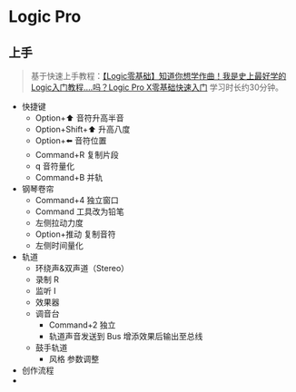 # Logic Pro


<!--more-->

## 上手

>  基于快速上手教程：[【Logic零基础】知道你想学作曲！我是史上最好学的Logic入门教程....吗？Logic Pro X零基础快速入门](https://www.bilibili.com/video/BV1bf4y1K7eu/?p=3&spm_id_from=pageDriver&vd_source=e81e93bc6892fd0d7e19b265d26a2b3a) 学习时长约30分钟。

- 快捷键
    - Option+⬆️ 音符升高半音
    - Option+Shift+⬆️ 升高八度
    - Option+⬅️ 音符位置
    - Command+R 复制片段
    - q 音符量化
    - Command+B 并轨
- 钢琴卷帘
    - Command+4 独立窗口
    - Command 工具改为铅笔
    - 左侧拉动力度
    - Option+推动 复制音符
    - 左侧时间量化
- 轨道
    - 环绕声&双声道（Stereo）
    - 录制 R
    - 监听 I
    - 效果器
    - 调音台
        - Command+2 独立
        - 轨道声音发送到 Bus 增添效果后输出至总线
    - 鼓手轨道
        - 风格 参数调整
- 创作流程
- 

